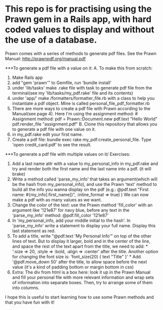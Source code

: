 # This repo is for practising using the Prawn gem in a Rails app, with hard coded values to display and without the use of a database.
Prawn comes with a series of methods to generate pdf files. 
See the Prawn Manual: http://prawnpdf.org/manual.pdf

***To generate a pdf file with a value on it:
A. To make this from scratch:
  1. Make Rails app
  2. add "gem 'prawn'" to Gemfile, run 'bundle install'
  3. under 'lib/tasks' make .rake file with task to generate pdf file from the terminal(see my 'lib/tasks/my_pdf.rake' file and its contents)
  4. under 'app/' make /formatters/formatter_file.rb with a class to help you instantiate a pdf object. Mine is called personal_file_pdf_formatter.rb
  5. There are more ways to create a pdf file with Prawn according to the Manual(see page 4). Here I'm using the assignment method: 
  	# Assignment method:
	pdf = Prawn::Document.new
	pdf.text "Hello World"
	pdf.render_file "assignment.pdf"
 B. Clone this repository that allows you to generate a pdf file with one value on it.
  1. in my_pdf.rake edit your first name.
  2. Create a pdf file: bundle exec rake my_pdf:create_personal_file. Type 'open credit_card.pdf' to see the result.

 ***To generate a pdf file with multiple values on it/ Exercises:
  1. Add a last name attr with a value to my_personal_info in my_pdf.rake and try and render both the first name and the last name into a pdf. (it will brake)
  2. Write a method called 'parse_my_info' that takes an argument(which will be the hash from my_personal_info), and use the Prawn 'text' method to build all the info you wanna display on the pdf (e.g.: @pdf.text "First name: #{my_info[:first_name]}", :inline_format => true) ) We can now make a pdf with as many values as we want.
  3. Change the color of the text: use the Prawn method 'fill_color' with an argument like '121e87' for navy blue, before any text in the 'parse_my_info' method: @pdf.fill_color '121e87'
  6. In 'my_personal_info, add your middle initial to the hash'. In 'parse_my_info' write a statement to display your full name. Display this last statement as red.
  4. To add a title, write "@pdf.text 'My Personal Info'" on top of the other lines of text. But to display it larger, bold and in the center of the line, and space the rest of the text apart from the title, we need to add:
  	* ':size => 20, :style => :bold, :align => :center' after the title. Another option for changing the font size is: 'font_size(20) { text "Title" }'
  	* Add '@pdf.move_down 50' after the title, to allow space before the next value (it's a kind of padding bottom or margin bottom in css)
  5. Extra: The div from html is a box here: look it up in the Prawn Manual and fill your personal file with more relevant information and wrap sets of information into separate boxes. Then, try to arrange some of them into columns.

  I hope this is useful to start learning how to use some Prawn methods and that you have fun with it!
